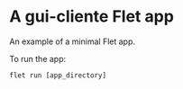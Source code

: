 # A gui-cliente Flet app

An example of a minimal Flet app.

To run the app:

```
flet run [app_directory]
```